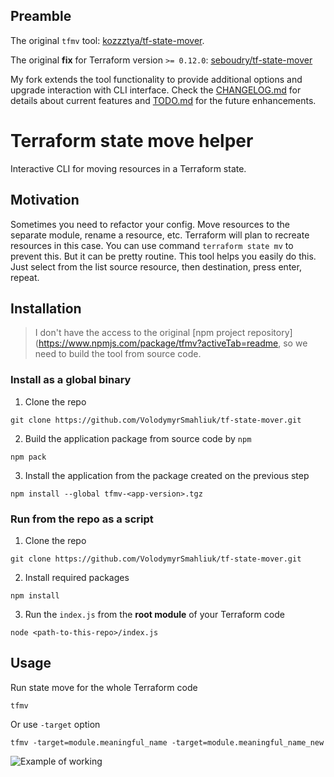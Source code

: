 ## Preamble

The original `tfmv` tool: [kozzztya/tf-state-mover](https://github.com/kozzztya/tf-state-mover).

The original **fix** for Terraform version `>= 0.12.0`: [seboudry/tf-state-mover](https://github.com/seboudry/tf-state-mover)

My fork extends the tool functionality to provide additional options and upgrade interaction with CLI interface. Check the [CHANGELOG.md](./CHANGELOG.md) for details about current features and [TODO.md](./TODO.md) for the future enhancements.

# Terraform state move helper

Interactive CLI for moving resources in a Terraform state.

## Motivation

Sometimes you need to refactor your config. Move resources to the separate module, rename a resource, etc.
Terraform will plan to recreate resources in this case. You can use command `terraform state mv` to prevent this.
But it can be pretty routine. This tool helps you easily do this. Just select from the list source resource, then destination, press enter, repeat.

## Installation

> I don't have the access to the original [npm project repository](https://www.npmjs.com/package/tfmv?activeTab=readme, so we need to build the tool from source code.

### Install as a global binary

1. Clone the repo

```shell
git clone https://github.com/VolodymyrSmahliuk/tf-state-mover.git
```

2. Build the application package from source code by `npm`

```shell
npm pack
```

3. Install the application from the package created on the previous step

```shell
npm install --global tfmv-<app-version>.tgz
```

### Run from the repo as a script

1. Clone the repo

```shell
git clone https://github.com/VolodymyrSmahliuk/tf-state-mover.git
```

2. Install required packages

```shell
npm install
```

3. Run the `index.js` from the **root module** of your Terraform code

```shell
node <path-to-this-repo>/index.js
```

## Usage

Run state move for the whole Terraform code

```
tfmv
```

Or use `-target` option

```
tfmv -target=module.meaningful_name -target=module.meaningful_name_new
```

![Example of working](docs/gifs/example.gif)

